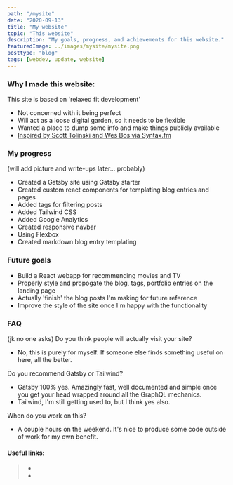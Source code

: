 ```yaml
---
path: "/mysite"
date: "2020-09-13"
title: "My website"
topic: "This website"
description: "My goals, progress, and achievements for this website."
featuredImage: ../images/mysite/mysite.png
posttype: "blog"
tags: [webdev, update, website]
---
```


### Why I made this website:
This site is based on 'relaxed fit development'
- Not concerned with it being perfect  
- Will act as a loose digital garden, so it needs to be flexible
- Wanted a place to dump some info and make things publicly available
- [Inspired by Scott Tolinski and Wes Bos via Syntax.fm](https://syntax.fm/show/249/hasty-treat-scott-s-new-personal-website)

### My progress 
(will add picture and write-ups later... probably)
- Created a Gatsby site using Gatsby starter
- Created custom react components for templating blog entries and pages
- Added tags for filtering posts
- Added Tailwind CSS 
- Added Google Analytics
- Created responsive navbar
- Using Flexbox
- Created markdown blog entry templating 

### Future goals
- Build a React webapp for recommending movies and TV 
- Properly style and propogate the blog, tags, portfolio entries on the landing page
- Actually 'finish' the blog posts I'm making for future reference
- Improve the style of the site once I'm happy with the functionality

### FAQ
(jk no one asks)
Do you think people will actually visit your site?
- No, this is purely for myself. If someone else finds something useful on here, all the better.

Do you recommend Gatsby or Tailwind?
- Gatsby 100% yes. Amazingly fast, well documented and simple once you get your head wrapped around all the GraphQL mechanics.
- Tailwind, I'm still getting used to, but I think yes also.

When do you work on this?
- A couple hours on the weekend. It's nice to produce some code outside of work for my own benefit.

#### Useful links:
> -  
> - 



